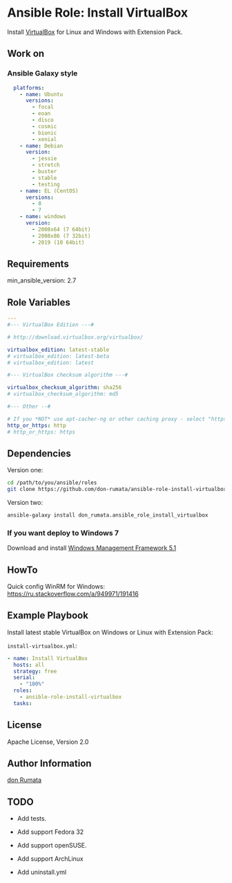 # Ansible Role: Install VirtualBox

Install [VirtualBox](https://virtualbox.org) for Linux and Windows with Extension Pack.

## Work on

### Ansible Galaxy style

```yaml
  platforms:
    - name: Ubuntu
      versions:
        - focal
        - eoan
        - disco
        - cosmic
        - bionic
        - xenial
    - name: Debian
      version:
        - jessie
        - stretch
        - buster
        - stable
        - testing
    - name: EL (CentOS)
      versions:
        - 8
        - 7
    - name: windows
      version:
        - 2008x64 (7 64bit)
        - 2008x86 (7 32bit)
        - 2019 (10 64bit)
```

## Requirements

min_ansible_version: 2.7

## Role Variables

```yaml
---
#--- VirtualBox Edition ---#

# http://download.virtualbox.org/virtualbox/

virtualbox_edition: latest-stable
# virtualbox_edition: latest-beta
# virtualbox_edition: latest

#--- VirtualBox checksum algorithm ---#

virtualbox_checksum_algorithm: sha256
# virtualbox_checksum_algorithm: md5

#--- Other --#

# If you *NOT* use apt-cacher-ng or other caching proxy - select "https".
http_or_https: http
# http_or_https: https
```

## Dependencies

Version one:

```bash
cd /path/to/you/ansible/roles
git clone https://github.com/don-rumata/ansible-role-install-virtualbox
```

Version two:

```bash
ansible-galaxy install don_rumata.ansible_role_install_virtualbox
```

### If you want deploy to Windows 7

Download and install [Windows Management Framework 5.1](https://www.microsoft.com/en-us/download/details.aspx?id=54616)

## HowTo

Quick config WinRM for Windows: <https://ru.stackoverflow.com/a/949971/191416>

## Example Playbook

Install latest stable VirtualBox on Windows or Linux with Extension Pack:

`install-virtualbox.yml`:

```yaml
- name: Install VirtualBox
  hosts: all
  strategy: free
  serial:
    - "100%"
  roles:
    - ansible-role-install-virtualbox
  tasks:
```

## License

Apache License, Version 2.0

## Author Information

[don Rumata](https://github.com/don-rumata)

## TODO

- Add tests.

- Add support Fedora 32

- Add support openSUSE.

- Add support ArchLinux

- Add uninstall.yml

